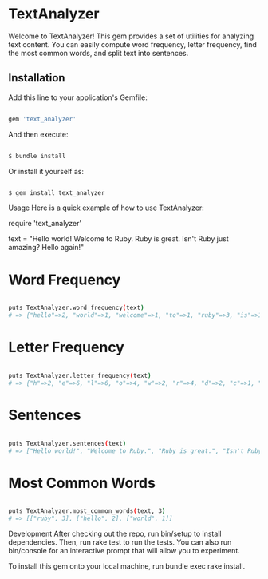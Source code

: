 # TextAnalyzer

Welcome to TextAnalyzer! This gem provides a set of utilities for analyzing text content. You can easily compute word frequency, letter frequency, find the most common words, and split text into sentences.

## Installation

Add this line to your application's Gemfile:

```ruby

gem 'text_analyzer'

````
And then execute:

```bash

$ bundle install

```
Or install it yourself as:

```bash

$ gem install text_analyzer

```

Usage
Here is a quick example of how to use TextAnalyzer:


require 'text_analyzer'

text = "Hello world! Welcome to Ruby. Ruby is great. Isn't Ruby just amazing? Hello again!"

# Word Frequency
```bash

puts TextAnalyzer.word_frequency(text)
# => {"hello"=>2, "world"=>1, "welcome"=>1, "to"=>1, "ruby"=>3, "is"=>1, "great"=>1, "isn't"=>1, "just"=>1, "amazing"=>1, "again"=>1}
```


# Letter Frequency
```bash

puts TextAnalyzer.letter_frequency(text)
# => {"h"=>2, "e"=>6, "l"=>6, "o"=>4, "w"=>2, "r"=>4, "d"=>2, "c"=>1, "m"=>3, "t"=>2, "u"=>3, "b"=>2, "y"=>3, "i"=>4, "s"=>3, "g"=>2, "n"=>3, "a"=>5}

```


# Sentences

```bash

puts TextAnalyzer.sentences(text)
# => ["Hello world!", "Welcome to Ruby.", "Ruby is great.", "Isn't Ruby just amazing?", "Hello again!"]

```


# Most Common Words
```bash

puts TextAnalyzer.most_common_words(text, 3)
# => [["ruby", 3], ["hello", 2], ["world", 1]]
```

Development
After checking out the repo, run bin/setup to install dependencies. Then, run rake test to run the tests. You can also run bin/console for an interactive prompt that will allow you to experiment.

To install this gem onto your local machine, run bundle exec rake install.

